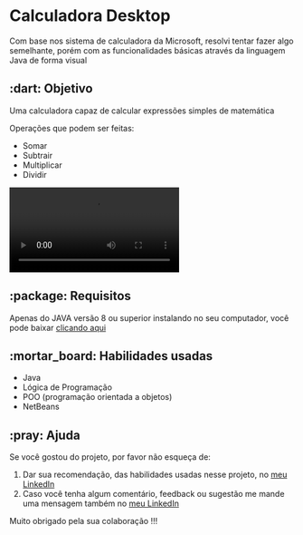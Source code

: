 <h1>Calculadora Desktop</h1>
<p>
Com base nos sistema de calculadora da Microsoft, resolvi tentar fazer algo semelhante, porém com as funcionalidades básicas através da linguagem Java de forma visual
</p>

<h2>:dart: Objetivo</h2>
<p>Uma calculadora capaz de calcular expressões simples de matemática</p>
<p>Operações que podem ser feitas:</p>
<ul>
  <li>Somar</li>
  <li>Subtrair</li>
  <li>Multiplicar</li>
  <li>Dividir</li>
</ul>
<video src="Midia/calculo.mp4" controls></video>

<h2>:package: Requisitos</h2>
<p>Apenas do JAVA versão 8 ou superior instalando no seu computador, você pode baixar <a href="https://www.java.com/pt-BR/">clicando aqui</a></p>

<h2>:mortar_board: Habilidades usadas</h2>
<ul>
  <li>Java</li>
  <li>Lógica de Programação</li>
  <li>POO (programação orientada a objetos)</li>
  <li>NetBeans</li>
</ul>

<h2>:pray: Ajuda</h2>

  <p>
  Se você gostou do projeto, por favor não esqueça de:
  </p>
  
  <ol>
  <li>Dar sua recomendação, das habilidades usadas nesse projeto, no <a href="linkedin.com/in/anderson-correia">meu LinkedIn</a></li>
  <li>Caso você tenha algum comentário, feedback ou sugestão me mande uma mensagem também no <a href="linkedin.com/in/anderson-correia">meu LinkedIn</a></li>
  </ol>
  
  <p>
  Muito obrigado pela sua colaboração !!!
  </p>

